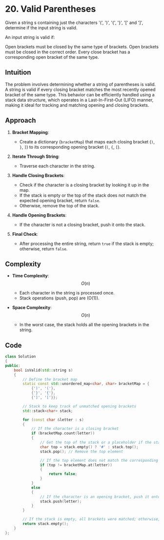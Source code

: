 # 20. Valid Parentheses

Given a string s containing just the characters '(', ')', '{', '}', '[' and ']', determine if the input string is valid.

An input string is valid if:

Open brackets must be closed by the same type of brackets.
Open brackets must be closed in the correct order.
Every close bracket has a corresponding open bracket of the same type.

## Intuition

The problem involves determining whether a string of parentheses is valid. A string is valid if every closing bracket matches the most recently opened bracket of the same type. This behavior can be efficiently handled using a stack data structure, which operates in a Last-In-First-Out (LIFO) manner, making it ideal for tracking and matching opening and closing brackets.

## Approach

1. **Bracket Mapping**:

   - Create a dictionary (`bracketMap`) that maps each closing bracket (`)`, `}`, `]`) to its corresponding opening bracket (`(`, `{`, `[`).

2. **Iterate Through String**:

   - Traverse each character in the string.

3. **Handle Closing Brackets**:

   - Check if the character is a closing bracket by looking it up in the map.
   - If the stack is empty or the top of the stack does not match the expected opening bracket, return `false`.
   - Otherwise, remove the top of the stack.

4. **Handle Opening Brackets**:

   - If the character is not a closing bracket, push it onto the stack.

5. **Final Check**:
   - After processing the entire string, return `true` if the stack is empty; otherwise, return `false`.

## Complexity

- **Time Complexity**:
  $$O(n)$$

  - Each character in the string is processed once.
  - Stack operations (push, pop) are \(O(1)\).

- **Space Complexity**:
  $$O(n)$$
  - In the worst case, the stack holds all the opening brackets in the string.

## Code

```cpp
class Solution
{
public:
    bool isValid(std::string s)
    {
        // Define the bracket map
        static const std::unordered_map<char, char> bracketMap = {
            {')', '('},
            {'}', '{'},
            {']', '['}};

        // Stack to keep track of unmatched opening brackets
        std::stack<char> stack;

        for (const char &letter : s)
        {
            // If the character is a closing bracket
            if (bracketMap.count(letter))
            {
                // Get the top of the stack or a placeholder if the stack is empty
                char top = stack.empty() ? '#' : stack.top();
                stack.pop(); // Remove the top element

                // If the top element does not match the corresponding opening bracket, return false
                if (top != bracketMap.at(letter))
                {
                    return false;
                }
            }
            else
            {
                // If the character is an opening bracket, push it onto the stack
                stack.push(letter);
            }
        }

        // If the stack is empty, all brackets were matched; otherwise, return false
        return stack.empty();
    }
};
```
